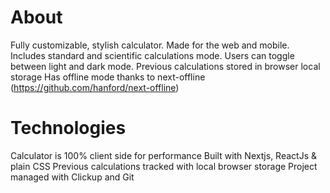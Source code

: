 # About

Fully customizable, stylish calculator. Made for the web and mobile.
Includes standard and scientific calculations mode.
Users can toggle between light and dark mode.
Previous calculations stored in browser local storage
Has offline mode thanks to next-offline (https://github.com/hanford/next-offline)

# Technologies

Calculator is 100% client side for performance
Built with Nextjs, ReactJs & plain CSS
Previous calculations tracked with local browser storage
Project managed with Clickup and Git



